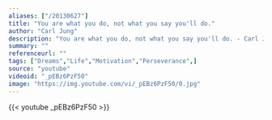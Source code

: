 ```yaml
---
aliases: ["/20130627"]
title: "You are what you do, not what you say you'll do."
author: "Carl Jung"
description: "You are what you do, not what you say you'll do. - Carl Jung quotes from GetInspired365.com"
summary: ""
referenceurl: ""
tags: ["Dreams","Life","Motivation","Perseverance",]
source: "youtube"
videoid: "_pEBz6PzF50"
image: "https://img.youtube.com/vi/_pEBz6PzF50/0.jpg"
---
```


{{< youtube _pEBz6PzF50 >}}
